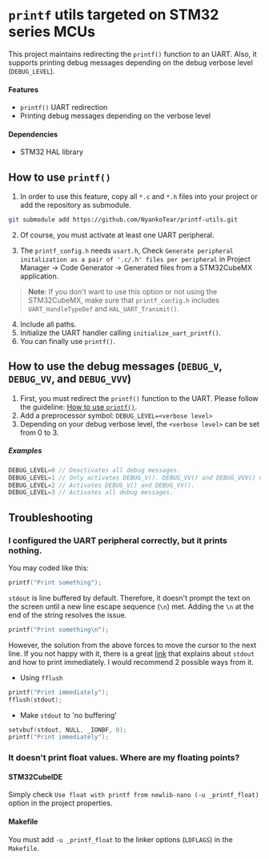 # `printf` utils targeted on STM32 series MCUs
This project maintains redirecting the `printf()` function to an UART. Also, it supports printing debug messages depending on the debug verbose level (`DEBUG_LEVEL`).
#### Features
- `printf()` UART redirection
- Printing debug messages depending on the verbose level
#### Dependencies
- STM32 HAL library

## How to use `printf()`
1. In order to use this feature, copy all `*.c` and `*.h` files into your project or add the repository as submodule.
```bash
git submodule add https://github.com/NyankoTear/printf-utils.git
```

2. Of course, you must activate at least one UART peripheral.

3. The `printf_config.h` needs `usart.h`, Check `Generate peripheral initalization as a pair of '.c/.h' files per peripheral` in Project Manager -> Code Generator -> Generated files from a STM32CubeMX application.
> **Note**: If you don't want to use this option or not using the STM32CubeMX, make sure that `printf_config.h` includes `UART_HandleTypeDef` and `HAL_UART_Transmit()`.
4. Include all paths.
5. Initialize the UART handler calling `initialize_uart_printf()`.
6. You can finally use `printf()`.
## How to use the debug messages (`DEBUG_V`, `DEBUG_VV`, and `DEBUG_VVV`)
1. First, you must redirect the `printf()` function to the UART. Please follow the guideline: [How to use `printf()`](#how-to-use-printf).
2. Add a preprocessor symbol: `DEBUG_LEVEL=<verbose level>`
3. Depending on your debug verbose level, the `<verbose level>` can be set from 0 to 3.
##### Examples
```C
DEBUG_LEVEL=0 // Deactivates all debug messages.
DEBUG_LEVEL=1 // Only activates DEBUG_V(). DEBUG_VV() and DEBUG_VVV() doesn't print anything.
DEBUG_LEVEL=2 // Activates DEBUG_V() and DEBUG_VV().
DEBUG_LEVEL=3 // Activates all debug messages.
```

## Troubleshooting
### I configured the UART peripheral correctly, but it prints nothing.
You may coded like this:
```C
printf("Print something");
```
`stdout` is line buffered by default. Therefore, it doesn't prompt the text on the screen until a new line escape sequence (`\n`) met. Adding the `\n` at the end of the string resolves the issue.
```C
printf("Print something\n");
```
However, the solution from the above forces to move the cursor to the next line. If you not happy with it, there is a great [link](https://stackoverflow.com/a/1716621) that explains about `stdout` and how to print immediately. I would recommend 2 possible ways from it.

- Using `fflush`
```C
printf("Print immediately");
fflush(stdout);
```
- Make `stdout` to 'no buffering'
```C
setvbuf(stdout, NULL, _IONBF, 0); 
printf("Print immediately");
```
### It doesn't print float values. Where are my floating points?
#### STM32CubeIDE
Simply check `Use float with printf from newlib-nano (-u _printf_float)` option in the project properties.
#### Makefile
You must add `-u _printf_float` to the linker options (`LDFLAGS`) in the `Makefile`.
